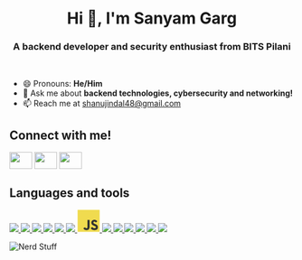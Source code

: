 <h1 align="center"> Hi 👋, I'm Sanyam Garg</h1>
<h3 align="center"> A backend developer and security enthusiast from BITS Pilani </h3>
<br>

- 😄 Pronouns: **He/Him**
- 💬 Ask me about **backend technologies, cybersecurity and networking!**
- 📫 Reach me at [shanujindal48@gmail.com](mailto:shanujindal48@gmail.com)

## Connect with me!
<a href="https://twitter.com/SanyamGarg666" target="blank"><img align="center" src="https://raw.githubusercontent.com/rahuldkjain/github-profile-readme-generator/master/src/images/icons/Social/twitter.svg" height="30" width="40" /></a>
<a href="https://linkedin.com/in/sanyam-garg-834b17201" target="blank"><img align="center" src="https://raw.githubusercontent.com/rahuldkjain/github-profile-readme-generator/master/src/images/icons/Social/linked-in-alt.svg" height="30" width="40" /></a>
<a href="https://www.instagram.com/sanyamgarg26/" target="blank"><img align="center" src="https://raw.githubusercontent.com/rahuldkjain/github-profile-readme-generator/master/src/images/icons/Social/instagram.svg" height="30" width="40" /></a>
<br>

## Languages and tools
<a href="https://www.python.org/"> <img src="https://upload.wikimedia.org/wikipedia/commons/thumb/c/c3/Python-logo-notext.svg/1200px-Python-logo-notext.svg.png" widht="40" height="40"> </a> <a href="https://go.dev/"> <img src="https://pbs.twimg.com/profile_images/1142154201444823041/O6AczwfV_400x400.png" widht="40" height="40"> </a> <a href="https://nodejs.org/"> <img src="https://upload.wikimedia.org/wikipedia/commons/thumb/d/d9/Node.js_logo.svg/1200px-Node.js_logo.svg.png" widht="40" height="40"> </a> <a href="https://www.djangoproject.com/"> <img src="https://twilio-cms-prod.s3.amazonaws.com/original_images/django-dark.png" widht="40" height="40"> </a> <a href="https://expressjs.com/"> <img src="https://camo.githubusercontent.com/0566752248b4b31b2c4bdc583404e41066bd0b6726f310b73e1140deefcc31ac/68747470733a2f2f692e636c6f756475702e636f6d2f7a6659366c4c376546612d3330303078333030302e706e67" widht="40" height="40"> </a> <a href="https://www.mongodb.com/"> <img src="https://res.cloudinary.com/hevo/image/upload/f_auto,q_auto/v1626694700/hevo-blog/MongoDB-sm-logo-500x400-1-1.gif" widht="40" height="40"> </a> <a href="https://developer.mozilla.org/en-US/docs/Web/JavaScript"> <img src="https://raw.githubusercontent.com/devicons/devicon/master/icons/javascript/javascript-original.svg" widht="40" height="40"> </a> <a href="https://postman.com/"> <img src="https://camo.githubusercontent.com/93b32389bf746009ca2370de7fe06c3b5146f4c99d99df65994f9ced0ba41685/68747470733a2f2f7777772e766563746f726c6f676f2e7a6f6e652f6c6f676f732f676574706f73746d616e2f676574706f73746d616e2d69636f6e2e737667" widht="40" height="40"> </a> <a href="https://git-scm.com/"> <img src="https://camo.githubusercontent.com/fbfcb9e3dc648adc93bef37c718db16c52f617ad055a26de6dc3c21865c3321d/68747470733a2f2f7777772e766563746f726c6f676f2e7a6f6e652f6c6f676f732f6769742d73636d2f6769742d73636d2d69636f6e2e737667" widht="40" height="40"> </a> <a href="https://aws.amazon.com/"> <img src="https://yt3.ggpht.com/ytc/AMLnZu-TeqYTUHtz5NM4fN0RbWTETgl4L-HHzTWV5X7nAnU=s900-c-k-c0x00ffffff-no-rj" widht="40" height="40"> </a> <a href="https://www.docker.com/"> <img src="https://d1.awsstatic.com/acs/characters/Logos/Docker-Logo_Horizontel_279x131.b8a5c41e56b77706656d61080f6a0217a3ba356d.png" widht="40" height="40"> </a> <a href="https://kubernetes.io"> <img src="https://upload.wikimedia.org/wikipedia/commons/thumb/3/39/Kubernetes_logo_without_workmark.svg/1200px-Kubernetes_logo_without_workmark.svg.png" widht="40" height="40"> </a> <a href="https://cplusplus.com/"> <img src="https://upload.wikimedia.org/wikipedia/commons/thumb/1/18/ISO_C%2B%2B_Logo.svg/1200px-ISO_C%2B%2B_Logo.svg.png" widht="40" height="40"> </a>

![Nerd Stuff](https://github-readme-stats.vercel.app/api?username=Sanyam-Garg&hide=stars&show_icons=true)
<!--
**Sanyam-Garg/Sanyam-Garg** is a ✨ _special_ ✨ repository because its `README.md` (this file) appears on your GitHub profile.

Here are some ideas to get you started:

- 🔭 I’m currently working on ...
- 🌱 I’m currently learning ...
- 👯 I’m looking to collaborate on ...
- 🤔 I’m looking for help with ...
-->
